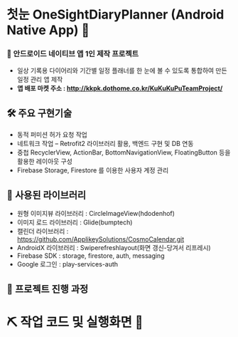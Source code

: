 # 첫눈 OneSightDiaryPlanner (Android Native App) 📅
### 🎯 안드로이드 네이티브 앱 1인 제작 프로젝트<br>
* 일상 기록용 다이어리와 기간별 일정 플래너를 한 눈에 볼 수 있도록 통합하여 만든 일정 관리 앱 제작
* <strong>앱 배포 마켓 주소 : http://kkpk.dothome.co.kr/KuKuKuPuTeamProject/ </strong>

## 🛠 <strong>주요 구현기술</strong>
* 동적 퍼미션 허가 요청 작업
* 네트워크 작업 – Retrofit2 라이브러리 활용, 백엔드 구현 및 DB 연동
* 중첩 RecyclerView, ActionBar, BottomNavigationView, FloatingButton 등을 활용한 레이아웃 구성
* Firebase Storage, Firestore 를 이용한 사용자 계정 관리

## 📌 사용된 라이브러리
* 원형 이미지뷰 라이브러리 : CircleImageView(hdodenhof)
* 이미지 로드 라이브러리 : Glide(bumptech)
* 캘린더 라이브러리 : https://github.com/ApplikeySolutions/CosmoCalendar.git
* AndroidX 라이브러리 : Swiperefreshlayout(화면 갱신-당겨서 리프레시)
* Firebase SDK : storage, firestore, auth, messaging
* Google 로그인 : play-services-auth

## 📝 <strong>프로젝트 진행 과정</strong>


# ⛏ <strong>작업 코드 및 실행화면 🔨</strong>




